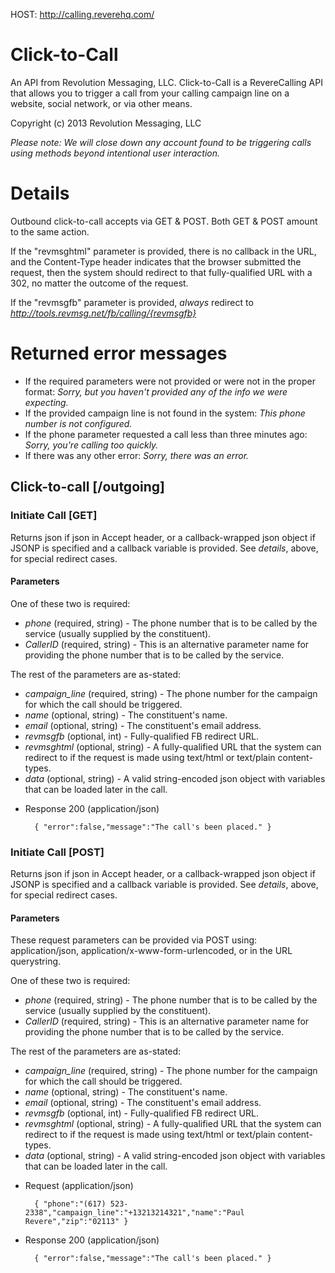 HOST: http://calling.reverehq.com/

# Click-to-Call
An API from Revolution Messaging, LLC. Click-to-Call is a RevereCalling API that allows you to trigger a call from your calling campaign line on a website, social network, or via other means.

Copyright (c) 2013 Revolution Messaging, LLC

*_Please note_: We will close down any account found to be triggering calls using methods beyond intentional user interaction.*

# Details
Outbound click-to-call accepts via GET & POST. Both GET & POST amount to the same action.

If the "revmsghtml" parameter is provided, there is no callback in the URL, and the Content-Type header indicates that the browser submitted the request, then the system should redirect to that fully-qualified URL with a 302, no matter the outcome of the request.

If the "revmsgfb" parameter is provided, *always* redirect to _http://tools.revmsg.net/fb/calling/{revmsgfb}_

# Returned error messages
* If the required parameters were not provided or were not in the proper format: _Sorry, but you haven't provided any of the info we were expecting._
* If the provided campaign line is not found in the system: _This phone number is not configured._
* If the phone parameter requested a call less than three minutes ago: _Sorry, you're calling too quickly._
* If there was any other error: _Sorry, there was an error._

## Click-to-call [/outgoing]
### Initiate Call [GET]
Returns json if json in Accept header, or a callback-wrapped json object if JSONP is specified and a callback variable is provided. See _details_, above, for special redirect cases.

#### Parameters

One of these two is required:

* *phone* (required, string) - The phone number that is to be called by the service (usually supplied by the constituent).
* *CallerID* (required, string) - This is an alternative parameter name for providing the phone number that is to be called by the service.

The rest of the parameters are as-stated:

* *campaign_line* (required, string) - The phone number for the campaign for which the call should be triggered.
* *name* (optional, string) - The constituent's name.
* *email* (optional, string) - The constituent's email address.
* *revmsgfb* (optional, int) - Fully-qualified FB redirect URL.
* *revmsghtml* (optional, string) - A fully-qualified URL that the system can redirect to if the request is made using text/html or text/plain content-types.
* *data* (optional, string) - A valid string-encoded json object with variables that can be loaded later in the call.

+ Response 200 (application/json)

        { "error":false,"message":"The call's been placed." }

### Initiate Call [POST]
Returns json if json in Accept header, or a callback-wrapped json object if JSONP is specified and a callback variable is provided. See _details_, above, for special redirect cases.

#### Parameters
These request parameters can be provided via POST using: application/json, application/x-www-form-urlencoded, or in the URL querystring.

One of these two is required:

* *phone* (required, string) - The phone number that is to be called by the service (usually supplied by the constituent).
* *CallerID* (required, string) - This is an alternative parameter name for providing the phone number that is to be called by the service.

The rest of the parameters are as-stated:

* *campaign_line* (required, string) - The phone number for the campaign for which the call should be triggered.
* *name* (optional, string) - The constituent's name.
* *email* (optional, string) - The constituent's email address.
* *revmsgfb* (optional, int) - Fully-qualified FB redirect URL.
* *revmsghtml* (optional, string) - A fully-qualified URL that the system can redirect to if the request is made using text/html or text/plain content-types.
* *data* (optional, string) - A valid string-encoded json object with variables that can be loaded later in the call.

+ Request (application/json)
    
        { "phone":"(617) 523-2338","campaign_line":"+13213214321","name":"Paul Revere","zip":"02113" }

+ Response 200 (application/json)

        { "error":false,"message":"The call's been placed." }
